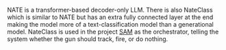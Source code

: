 NATE is a transformer-based decoder-only LLM. There is also NateClass which is similar to NATE but has an extra fully connected layer at the end making the model
more of a text-classification model than a generational model. NateClass is used in the project [SAM](https://github.com/Nateheff/SAM) as the orchestrator, telling the system whether the gun should track, fire,
or do nothing.
